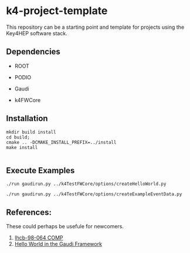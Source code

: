 # k4-project-template


This repository can be a starting point and template for projects using the Key4HEP software stack.



## Dependencies

* ROOT

* PODIO

* Gaudi   

* k4FWCore

## Installation


```
mkdir build install
cd build;
cmake .. -DCMAKE_INSTALL_PREFIX=../install
make install


```

## Execute Examples 


```
./run gaudirun.py ../k4TestFWCore/options/createHelloWorld.py 

./run gaudirun.py ../k4TestFWCore/options/createExampleEventData.py 

```


## References:
These could perhaps be usefule for newcomers. 
1. [lhcb-98-064 COMP](https://cds.cern.ch/record/691746/files/lhcb-98-064.pdf)
2. [Hello World in the Gaudi Framework](https://lhcb.github.io/DevelopKit/02a-gaudi-helloworld)
